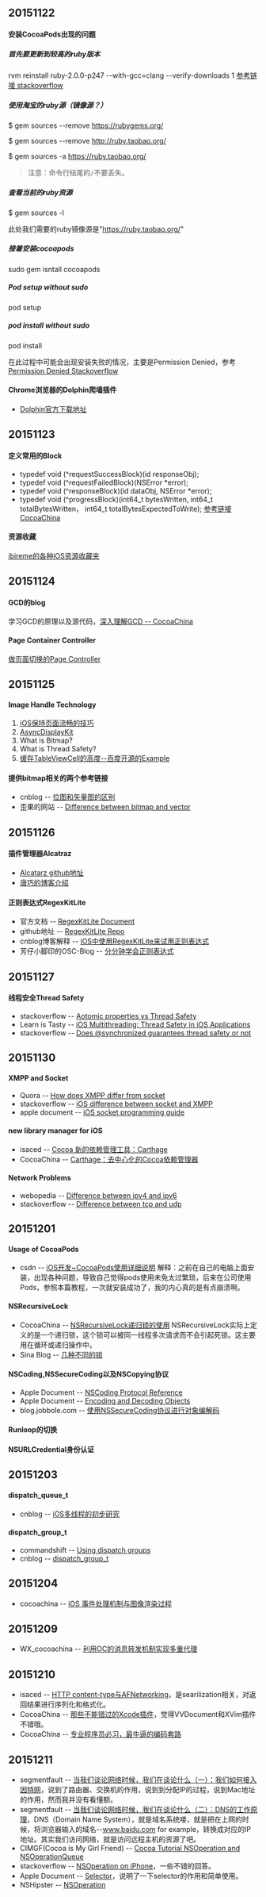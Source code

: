 20151122
-------------
#### 安装CocoaPods出现的问题
##### 首先要更新到较高的ruby版本
rvm reinstall ruby-2.0.0-p247 --with-gcc=clang --verify-downloads 1 [参考链接 stackoverflow](http://stackoverflow.com/questions/20790994/cocoapods-failing-to-install-with-xcode-5-0-2)
##### 使用淘宝的ruby源（镜像源？）
$ gem sources --remove https://rubygems.org/

$ gem sources --remove http://ruby.taobao.org/

$ gem sources -a https://ruby.taobao.org/
> 注意：命令行结尾的`/`不要丢失。

##### 查看当前的ruby资源
$ gem sources -l

此处我们需要的ruby镜像源是"https://ruby.taobao.org/"

##### 接着安装cocoapods
sudo gem isntall cocoapods

##### Pod setup without sudo
pod setup

##### pod install without sudo
pod install


在此过程中可能会出现安装失败的情况，主要是Permission Denied，参考[Permission Denied Stackoverflow](http://stackoverflow.com/questions/16049335/cocoapods-pod-install-permission-denied)

#### Chrome浏览器的Dolphin爬墙插件
* [Dolphin官方下载地址](https://glbproxy.com/html/ec/index.html)


20151123
--------------
#### 定义常用的Block
* typedef void (^requestSuccessBlock)(id responseObj);
* typedef void (^requestFailedBlock)(NSError *error);
* typedef void (^responseBlock)(id dataObj, NSError *error);
* typedef void (^progressBlock)(int64_t bytesWritten, int64_t totalBytesWritten， int64_t totalBytesExpectedToWrite);
[参考链接CocoaChina](http://www.cocoachina.com/ios/20151123/14344.html)

#### 资源收藏
[ibireme的各种iOS资源收藏夹](http://github.ibireme.com/github/list/ios/#)

20151124
-------------
#### GCD的blog
学习GCD的原理以及源代码，[深入理解GCD -- CocoaChina](http://www.cocoachina.com/ios/20151117/14225.html)

#### Page Container Controller
[做页面切换的Page Controller](https://github.com/wangmchn/WMPageController)

20151125
---------------
#### Image Handle Technology
1. [iOS保持页面流畅的技巧](http://blog.ibireme.com/2015/11/12/smooth_user_interfaces_for_ios/#more-41893)
2. [AsyncDisplayKit](https://github.com/facebook/AsyncDisplayKit)
3. What is Bitmap?
4. What is Thread Safety?
5. [缓存TableViewCell的高度--百度开源的Example](https://github.com/forkingdog/UITableView-FDTemplateLayoutCell/)

#### 提供bitmap相关的两个参考链接
* cnblog -- [位图和矢量图的区别](http://www.cnblogs.com/areliang/archive/2006/04/29/388769.html)
* 歪果的网站 -- [Difference between bitmap and vector](http://etc.usf.edu/techease/win/images/what-is-the-difference-between-bitmap-and-vector-images/)


20151126
------------
#### 插件管理器Alcatraz
* [Alcatarz github地址](https://github.com/alcatraz/Alcatraz)
* [唐巧的博客介绍](http://blog.devtang.com/blog/2014/03/05/use-alcatraz-to-manage-xcode-plugins/)

#### 正则表达式RegexKitLite
* 官方文档 -- [RegexKitLite Document](http://regexkit.sourceforge.net/RegexKitLite/)
* github地址 -- [RegexKitLite Repo](https://github.com/wezm/RegexKitLite)
* cnblog博客解释 -- [iOS中使用RegexKitLite来试用正则表达式](http://blog.csdn.net/luckilyyu/article/details/6229048)
* 芳仔小脚印的OSC-Blog -- [分分钟学会正则表达式](http://my.oschina.net/joanfen/blog/415076?fromerr=YekKe49J)

20151127
-----------
#### 线程安全Thread Safety
* stackoverflow -- [Aotomic properties vs Thread Safety](http://stackoverflow.com/questions/21098494/atomic-properties-vs-thread-safe-in-objective-c)
* Learn is Tasty -- [iOS Multithreading: Thread Safety in iOS Applications](http://sodecon.blogspot.com/2012/08/ios-multithreading-thread-safety-in-ios.html)
* stackoverflow -- [Does @synchronized guarantees thread safety or not](http://stackoverflow.com/questions/15392726/does-synchronized-guarantees-for-thread-safety-or-not)

20151130
--------------
#### XMPP and Socket
* Quora -- [How does XMPP differ from socket](https://www.quora.com/How-does-XMPP-differ-from-Sockets-Why-is-it-good-to-implement-XMPP-instead-of-Sockets-while-implementing-some-IM-based-app-What-options-as-an-Android-developer-do-we-have-besides-XMPP-if-we-want-to-build-an-IM-app)
* stackoverflow -- [iOS difference between socket and XMPP](http://stackoverflow.com/questions/7430567/difference-between-socket-connection-and-xmpp-connection)
* apple document -- [iOS socket programming guide](https://developer.apple.com/library/ios/documentation/NetworkingInternet/Conceptual/NetworkingTopics/Articles/UsingSocketsandSocketStreams.html)

#### new library manager for iOS
* isaced -- [Cocoa 新的依赖管理工具：Carthage](http://www.isaced.com/post-265.html)
* CocoaChina -- [Carthage：去中心化的Cocoa依赖管理器](http://www.cocoachina.com/ios/20141204/10528.html)

#### Network Problems
* webopedia -- [Difference between ipv4 and ipv6](http://www.webopedia.com/DidYouKnow/Internet/ipv6_ipv4_difference.html)
* stackoverflow -- [Difference between tcp and udp](http://stackoverflow.com/questions/5970383/difference-between-tcp-and-udp)

20151201
-----------
#### Usage of CocoaPods
* csdn -- [iOS开发~CocoaPods使用详细说明](http://blog.csdn.net/showhilllee/article/details/38398119) 解释：之前在自己的电脑上面安装，出现各种问题，导致自己觉得pods使用未免太过繁琐，后来在公司使用Pods，参照本篇教程，一次就安装成功了，我的内心真的是有点崩溃啊。

#### NSRecursiveLock
* CocoaChina -- [NSRecursiveLock递归锁的使用](http://www.cocoachina.com/ios/20150513/11808.html) NSRecursiveLock实际上定义的是一个递归锁，这个锁可以被同一线程多次请求而不会引起死锁。这主要用在循环或递归操作中。
* Sina Blog -- [几种不同的锁](http://blog.sina.com.cn/s/blog_8c87ba3b0101ok8y.html)

#### NSCoding,NSSecureCoding以及NSCopying协议
* Apple Document -- [NSCoding Protocol Reference](https://developer.apple.com/library/prerelease/ios/documentation/Cocoa/Reference/Foundation/Protocols/NSCoding_Protocol/index.html)
* Apple Document -- [Encoding and Decoding Objects](https://developer.apple.com/library/ios/documentation/Cocoa/Conceptual/Archiving/Articles/codingobjects.html)
* blog.jobbole.com -- [使用NSSecureCoding协议进行对象编解码](http://blog.jobbole.com/67655/)

#### Runloop的切换

#### NSURLCredential身份认证

20151203
---------------
#### dispatch_queue_t
* cnblog -- [iOS多线程的初步研究](http://www.cnblogs.com/sunfrog/p/3305614.html)

#### dispatch_group_t
* commandshift -- [Using dispatch groups](http://commandshift.co.uk/blog/2014/03/19/using-dispatch-groups-to-wait-for-multiple-web-services/)
* cnblog -- [dispatch_group_t](http://www.cnblogs.com/chinaxxren/p/3457814.html)

20151204
-------------
* cocoachina -- [iOS 事件处理机制与图像渲染过程](http://www.cocoachina.com/ios/20151203/14549.html)


20151209
-------------
* WX_cocoachina -- [利用OC的消息转发机制实现多重代理](http://mp.weixin.qq.com/s?__biz=MjM5OTM0MzIwMQ==&mid=401491246&idx=2&sn=2b8c0ed80b684b4284221667460fd19d&scene=23&srcid=1209xMI6SVfocytUqn0WrdHn#rd)

20151210
-------------
* isaced -- [HTTP content-type与AFNetworking](http://www.isaced.com/post-254.html)，是searilization相关，对返回结果进行序列化和格式化。
* CocoaChina -- [那些不能错过的Xcode插件](http://www.cocoachina.com/industry/20130918/7022.html)，觉得VVDocument和XVim插件不错哦。
* CocoaChina -- [专业程序员必习，最牛逼的编码套路](http://www.cocoachina.com/programmer/20151125/14365.html)

20151211
--------------
* segmentfault -- [当我们谈论网络时候，我们在谈论什么（一）：我们如何接入因特网](http://segmentfault.com/a/1190000004094420)，说到了路由器、交换机的作用，说到到分配IP的过程，说到Mac地址的作用，然而我并没有看懂额。
* segmentfault -- [当我们谈论网络时候，我们在谈论什么（二）：DNS的工作原理](http://segmentfault.com/a/1190000004127680)，DNS（Domain Name System），就是域名系统喽，就是把在上网的时候，将浏览器输入的域名--www.baidu.com for example，转换成对应的IP地址。其实我们访问网络，就是访问远程主机的资源了吧。
* CIMGF(Cocoa is My Girl Friend) -- [Cocoa Tutorial NSOperation and NSOperationQueue](http://www.cimgf.com/2008/02/16/cocoa-tutorial-nsoperation-and-nsoperationqueue/)
* stackoverflow -- [NSOperation on iPhone](http://stackoverflow.com/questions/830218/nsoperation-on-the-iphone)，一些不错的回答。
* Apple Document -- [Selector](https://developer.apple.com/library/ios/documentation/General/Conceptual/DevPedia-CocoaCore/Selector.html)，说明了一下selector的作用和简单使用。
* NSHipster -- [NSOperation](http://nshipster.com/nsoperation/)
